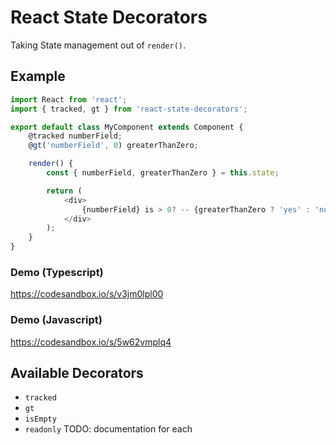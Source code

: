 # React State Decorators
Taking State management out of `render()`.

## Example

```js
import React from 'react';
import { tracked, gt } from 'react-state-decorators';

export default class MyComponent extends Component {
    @tracked numberField;
    @gt('numberField', 0) greaterThanZero;

    render() {
        const { numberField, greaterThanZero } = this.state;

        return (
            <div>
                {numberField} is > 0? -- {greaterThanZero ? 'yes' : 'no'}
            </div>
        );
    }
}
```

### Demo (Typescript)
https://codesandbox.io/s/v3jm0lpl00

### Demo (Javascript)
https://codesandbox.io/s/5w62vmplq4


## Available Decorators

- `tracked`
- `gt`
- `isEmpty`
- `readonly`
TODO: documentation for each
